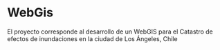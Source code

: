 # WebGis
El proyecto corresponde al desarrollo de un WebGIS para el Catastro de efectos de inundaciones en la ciudad de Los Ángeles, Chile
